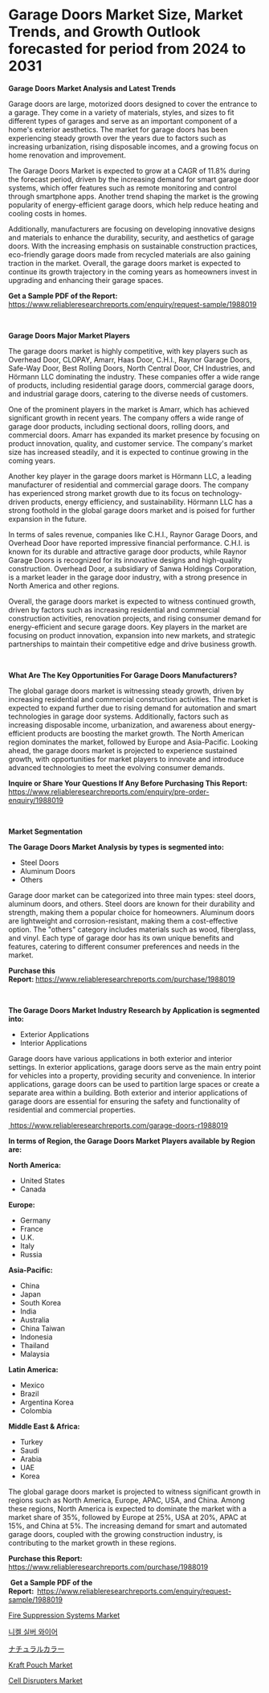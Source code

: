 <p><h1>Garage Doors Market Size, Market Trends, and Growth Outlook forecasted for period from 2024 to 2031</h1></p><p><strong>Garage Doors Market Analysis and Latest Trends</strong></p>
<p><p>Garage doors are large, motorized doors designed to cover the entrance to a garage. They come in a variety of materials, styles, and sizes to fit different types of garages and serve as an important component of a home's exterior aesthetics. The market for garage doors has been experiencing steady growth over the years due to factors such as increasing urbanization, rising disposable incomes, and a growing focus on home renovation and improvement.</p><p>The Garage Doors Market is expected to grow at a CAGR of 11.8% during the forecast period, driven by the increasing demand for smart garage door systems, which offer features such as remote monitoring and control through smartphone apps. Another trend shaping the market is the growing popularity of energy-efficient garage doors, which help reduce heating and cooling costs in homes.</p><p>Additionally, manufacturers are focusing on developing innovative designs and materials to enhance the durability, security, and aesthetics of garage doors. With the increasing emphasis on sustainable construction practices, eco-friendly garage doors made from recycled materials are also gaining traction in the market. Overall, the garage doors market is expected to continue its growth trajectory in the coming years as homeowners invest in upgrading and enhancing their garage spaces.</p></p>
<p><strong>Get a Sample PDF of the Report:&nbsp;</strong> <a href="https://www.reliableresearchreports.com/enquiry/request-sample/1988019">https://www.reliableresearchreports.com/enquiry/request-sample/1988019</a></p>
<p>&nbsp;</p>
<p><strong>Garage Doors Major Market Players</strong></p>
<p><p>The garage doors market is highly competitive, with key players such as Overhead Door, CLOPAY, Amarr, Haas Door, C.H.I., Raynor Garage Doors, Safe-Way Door, Best Rolling Doors, North Central Door, CH Industries, and Hörmann LLC dominating the industry. These companies offer a wide range of products, including residential garage doors, commercial garage doors, and industrial garage doors, catering to the diverse needs of customers.</p><p>One of the prominent players in the market is Amarr, which has achieved significant growth in recent years. The company offers a wide range of garage door products, including sectional doors, rolling doors, and commercial doors. Amarr has expanded its market presence by focusing on product innovation, quality, and customer service. The company's market size has increased steadily, and it is expected to continue growing in the coming years.</p><p>Another key player in the garage doors market is Hörmann LLC, a leading manufacturer of residential and commercial garage doors. The company has experienced strong market growth due to its focus on technology-driven products, energy efficiency, and sustainability. Hörmann LLC has a strong foothold in the global garage doors market and is poised for further expansion in the future.</p><p>In terms of sales revenue, companies like C.H.I., Raynor Garage Doors, and Overhead Door have reported impressive financial performance. C.H.I. is known for its durable and attractive garage door products, while Raynor Garage Doors is recognized for its innovative designs and high-quality construction. Overhead Door, a subsidiary of Sanwa Holdings Corporation, is a market leader in the garage door industry, with a strong presence in North America and other regions.</p><p>Overall, the garage doors market is expected to witness continued growth, driven by factors such as increasing residential and commercial construction activities, renovation projects, and rising consumer demand for energy-efficient and secure garage doors. Key players in the market are focusing on product innovation, expansion into new markets, and strategic partnerships to maintain their competitive edge and drive business growth.</p></p>
<p>&nbsp;</p>
<p><strong>What Are The Key Opportunities For Garage Doors Manufacturers?</strong></p>
<p><p>The global garage doors market is witnessing steady growth, driven by increasing residential and commercial construction activities. The market is expected to expand further due to rising demand for automation and smart technologies in garage door systems. Additionally, factors such as increasing disposable income, urbanization, and awareness about energy-efficient products are boosting the market growth. The North American region dominates the market, followed by Europe and Asia-Pacific. Looking ahead, the garage doors market is projected to experience sustained growth, with opportunities for market players to innovate and introduce advanced technologies to meet the evolving consumer demands.</p></p>
<p><strong>Inquire or Share Your Questions If Any Before Purchasing This Report:</strong> <a href="https://www.reliableresearchreports.com/enquiry/pre-order-enquiry/1988019">https://www.reliableresearchreports.com/enquiry/pre-order-enquiry/1988019</a></p>
<p>&nbsp;</p>
<p><strong>Market Segmentation</strong></p>
<p><strong>The Garage Doors Market Analysis by types is segmented into:</strong></p>
<p><ul><li>Steel Doors</li><li>Aluminum Doors</li><li>Others</li></ul></p>
<p><p>Garage door market can be categorized into three main types: steel doors, aluminum doors, and others. Steel doors are known for their durability and strength, making them a popular choice for homeowners. Aluminum doors are lightweight and corrosion-resistant, making them a cost-effective option. The "others" category includes materials such as wood, fiberglass, and vinyl. Each type of garage door has its own unique benefits and features, catering to different consumer preferences and needs in the market.</p></p>
<p><strong>Purchase this Report:&nbsp;</strong><a href="https://www.reliableresearchreports.com/purchase/1988019">https://www.reliableresearchreports.com/purchase/1988019</a></p>
<p>&nbsp;</p>
<p><strong>The Garage Doors Market Industry Research by Application is segmented into:</strong></p>
<p><ul><li>Exterior Applications</li><li>Interior Applications</li></ul></p>
<p><p>Garage doors have various applications in both exterior and interior settings. In exterior applications, garage doors serve as the main entry point for vehicles into a property, providing security and convenience. In interior applications, garage doors can be used to partition large spaces or create a separate area within a building. Both exterior and interior applications of garage doors are essential for ensuring the safety and functionality of residential and commercial properties.</p></p>
<p><a href="https://www.reliableresearchreports.com/garage-doors-r1988019">&nbsp;https://www.reliableresearchreports.com/garage-doors-r1988019</a></p>
<p><strong>In terms of Region, the Garage Doors Market Players available by Region are:</strong></p>
<p>
    <p> <strong> North America: </strong>
        <ul>
            <li>United States</li>
            <li>Canada</li>
        </ul>
        </p> 
    <p> <strong> Europe: </strong>
        <ul>
            <li>Germany</li>
            <li>France</li>
            <li>U.K.</li>
            <li>Italy</li>
            <li>Russia</li>
        </ul>
        </p> 
    <p> <strong> Asia-Pacific: </strong>
        <ul>
            <li>China</li>
            <li>Japan</li>
            <li>South Korea</li>
            <li>India</li>
            <li>Australia</li>
            <li>China Taiwan</li>
            <li>Indonesia</li>
            <li>Thailand</li>
            <li>Malaysia</li>
        </ul>
        </p> 
    <p> <strong> Latin America: </strong>
        <ul>
            <li>Mexico</li>
            <li>Brazil</li>
            <li>Argentina Korea</li>
            <li>Colombia</li>
        </ul>
        </p> 
    <p> <strong> Middle East & Africa: </strong>
        <ul>
            <li>Turkey</li>
            <li>Saudi</li>
            <li>Arabia</li>
            <li>UAE</li>
            <li>Korea</li>
        </ul>
    </p>
    </p>
<p><p>The global garage doors market is projected to witness significant growth in regions such as North America, Europe, APAC, USA, and China. Among these regions, North America is expected to dominate the market with a market share of 35%, followed by Europe at 25%, USA at 20%, APAC at 15%, and China at 5%. The increasing demand for smart and automated garage doors, coupled with the growing construction industry, is contributing to the market growth in these regions.</p></p>
<p><strong>Purchase this Report: </strong><a href="https://www.reliableresearchreports.com/purchase/1988019">https://www.reliableresearchreports.com/purchase/1988019</a></p>
<p>&nbsp;<strong>Get a Sample PDF of the Report:&nbsp;&nbsp;</strong><a href="https://www.reliableresearchreports.com/enquiry/request-sample/1988019">https://www.reliableresearchreports.com/enquiry/request-sample/1988019</a></p>
<p><strong></strong></p>
<p><p><a href="https://github.com/Paul14Anderson63/Market-Research-Report-List-3/blob/main/fire-suppression-systems-market.md">Fire Suppression Systems Market</a></p><p><a href="https://medium.com/@snake68678/%EB%8B%88%EC%BC%88-%EC%8B%A4%EB%B2%84-%EC%99%80%EC%9D%B4%EC%96%B4-%EC%8B%9C%EC%9E%A5%EC%9D%80-%EC%8B%9C%EC%9E%A5-%EC%A0%90%EC%9C%A0%EC%9C%A8-%ED%81%AC%EA%B8%B0-%EB%B0%8F-2031%EB%85%84%EA%B9%8C%EC%A7%80-%EC%98%88%EC%B8%A1%EB%90%9C-%EC%98%88%EC%B8%A1%EC%97%90-%EC%B4%88%EC%A0%90%EC%9D%84-%EB%A7%9E%EC%B6%A5%EB%8B%88%EB%8B%A4-8b9bb26d394a">니켈 실버 와이어</a></p><p><a href="https://github.com/ihabdkwlxs948/Market-Research-Report-List-1/blob/main/937061934281.md">ナチュラルカラー</a></p><p><a href="https://issuu.com/reportprime-2/docs/kraft-pouch-market-size-2030.pptx">Kraft Pouch Market</a></p><p><a href="https://woozy-pyroraptor-a1f.notion.site/Cell-Disrupters-Market-Size-Reveals-the-Best-Marketing-Channels-In-Global-Industry-f36dfa9ce18940149a2d912a2b3771d2">Cell Disrupters Market</a></p></p>